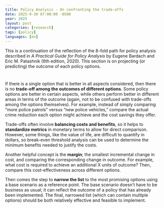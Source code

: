 ```yaml
---
title: Policy Analysis - On confronting the trade-offs
date: 2025-9-30 07:00:00 -0500
year: 2025
layout: post
categories: [research]
tags: [policy]
languages: [en]
--- 
```



This is a continuation of the reflection of the 8-fold path for policy analysis described in *A Practical Guide for Policy Analysis* by Eugene Bardach and Eric M. Patashnik (6th edition, 2020). This section is on projecting (or predicting) the outcome of each policy options. 

<div style="margin-top: 40px;"></div>


If there is a single option that is better in all aspects considered, then there is no **trade-off among the outcomes of different options**. Some policy options are better in certain aspects, while others perform better in different areas in terms of the outcome (again, not to be confused with trade-offs among the options themselves). For example, instead of simply comparing “more police patrols” versus “new police vehicles,” compare the actual crime reduction each option might achieve and the cost savings they offer. 

Trade-offs often involve **balancing costs and benefits**, so it helps to **standardize metrics** in monetary terms to allow for direct comparison. However, some things, like the value of life, are difficult to quantify in dollars, so break-even threshold analysis can be used to determine the minimum benefits needed to justify the costs. 

Another helpful concept is the **margin**; the smallest incremental change in cost, and comparing the corresponding change in outcome. For example, what cost is required to achieve an additional X units of outcome? Then, compare this cost-effectiveness across different options. 

Then comes the step to **narrow the list** to the most promising options using a base scenario as a reference point. The base scenario doesn’t have to be business as usual; it can reflect the outcome of a policy that has already been implemented. The final, narrowed list (which can contain multiple options) should be both relatively effective and feasible to implement. 
